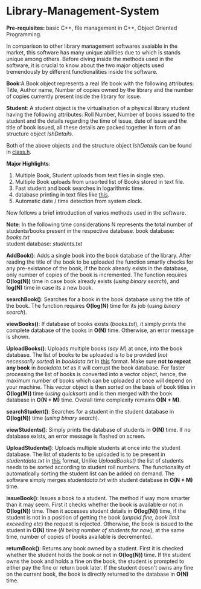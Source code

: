 # Library-Management-System
<b>Pre-requisites: </b>basic C++, file management in C++, Object Oriented Programming.

In comparison to other library management softwares avaiable in the market, this software has many unique abilities due to which is stands unique among others. Before diving inside the methods used in the software, it is crucial to know about the two major objects used tremendously by different functionalities inside the software.

<b>Book</b>:A Book object represents a real life book with the following attributes: Title, Author name, Number of copies owned by                   the library and the number of copies currently present inside the library for issue.

<b>Student</b>: A student object is the virtualisation of a physical library student having the following attributes: Roll Number,                       Number of books issued to the student and the details regarding the time of issue, date of issue and the title of book                   issued, all these details are packed together in form of an structure object <i>IshDetails</i>.

Both of the above objects and the structure object <i>IshDetails</i> can be found in [class.h](class.h).

<b><b>Major Highlights</b></b>: 
1. Multiple Book, Student uploads from text files in single step.
2. Multiple Book uploads from unsorted list of Books stored in text file.
3. Fast student and book searches in logarithmic time.
4. database printing in text files like [this](databaseprint.jpg).
5. Automatic date / time detection from system clock.

Now follows a brief introduction of varios methods used in the software.

<b>Note</b>: In the following time considerations N represents the total number of students/books present in the respective database.
            book database: <i>books.txt</i><br>
            student database: <i>students.txt</i> 

<b>AddBook()</b>: Adds a single book into the book database of the library. After reading the title of the book to be uploaded the                         function smartly checks for any pre-existance of the book, if the book already exists in the database, only number of                    copies of the book is incremented. The function requires <b>O(log(N))</b> time in case book already exists (<i>using                     binary search</i>), and <b>log(N)</b> time in case its a new book.

<b>searchBook()</b>: Searches for a book in the book database using the title of the book. The function requires <b>O(log(N)</b> time                         for its job (<i>using binary search</i>).

<b>viewBooks()</b>: If database of books exists (<i>books.txt</i>), it simply prints the complete database of the books in <b>O(N)</b>                       time. Otherwise, an error message is shown. 

<b>UploadBooks()</b>: Uploads multiple books (<i>say M</i>) at once, into the book database. The list of books to be uploaded is to be                         provided (<i>not necessarily sorted</i>) in <i>bookdata.txt</i> in [this](howToUploadBooks.txt) format. Make sure                        <b>not to repeat any book</b> in <i>bookdata.txt</i> as it will corrupt the book database. For faster processing                         the list of books is converted into a vector object, hence, the maximum number of books which can be uploaded at                         once will depend on your machine. This vector object is then sorted on the basis of book titles in <b>O(log(M))                          </b> time (<i>using quicksort</i>) and is then merged with the book database in <b>O(N + M)</b> time. Overall time                       complexity remains <b>O(N + M)</b>.

<b>searchStudent()</b>: Searches for a student in the student database in <b>O(log(N))</b> time (<i>using binary search</i>).

<b>viewStudents()</b>: Simply prints the database of students in <b>O(N)</b> time. If no database exists, an error message is flashed on                        screen.

<b>UploadStudents()</b>: Uploads multiple students at once into the student database. The list of students to be uploaded is to be                                present in <i>studentdata.txt</i> in [this](howToUploadStudents.txt) format, Unlike <i>UploadBooks()</i> the                             list of students needs to be sorted according to student roll numbers. The functionality of automatically                                sorting the student list can be added on demand. The software simply merges <i>studentdata.txt</i> with student                          database in <b>O(N + M)</b> time.

<b>issueBook()</b>: Issues a book to a student. The method if way more smarter than it may seem. First it checks whether the book is                         available or not in <b>O(log(N))</b> time. Then it accesses student details in <b>O(log(N))</b> time, if the student                     is not in a position of getting the book (<i>unpaid fine, book limit exceeding etc</i>) the request is rejected.                         Otherwise, the book is issued to the student in <b>O(N)</b> time (<i>N being number of students for now</i>), at the                     same time, number of copies of books available is decremented.

<b>returnBook()</b>: Returns any book owned by a student. First it is checked whether the student holds the book or not in <b>O(log(N))                       </b> time. If the student owns the book and holds a fine on the book, the student is prompted to either pay the                          fine or return book later. If the student doesn't owns any fine on the current book, the book is directly returned                       to the database in <b>O(N)</b> time.


